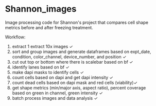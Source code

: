 # Shannon_images

Image processing code for Shannon's project that compares cell shape metrics before and after freezing treatment.

Workflow:
1. extract 1 extract 10x images ✓
2. sort and group images and generate dataframes based on expt_date, condition, color_channel, device_number, and position ✓
3. cut out top or bottom where there is scalebar based on bf ✓
4. identify lanes based on bf ✓
5. make dapi masks to identify cells ✓
6. count cells based on dapi and get dapi intensity ✓
7. count dead cells based on dapi mask and red cells (viability)✓ 
8. get shape metrics (min/major axis, aspect ratio), percent coverage based on green in channel, green intensity ✓
9. batch process images and data analysis ✓
